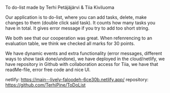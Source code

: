 To do-list made by Terhi Petäjäjärvi & Tiia Kiviluoma

Our application is to do-list, where you can add tasks, delete, make changes to them (double click said task).
It counts how many tasks you have in total.
It gives error message if you try to add too short string.

We both see that our cooperation was great.
When refenrencing to an evaluation table, we think we checked all marks for 30 points.

We have dynamic events and extra functionality (error messages, different ways to show task done/undone),
we have deployed in the cloud/netlify, we have repository in Github with collaboration access for Tiia,
we have that readMe-file, error free code and nice UI.

netlify: https://main--lively-faloodeh-6ce30b.netlify.app/
repository: https://github.com/TerhiPine/ToDoList


